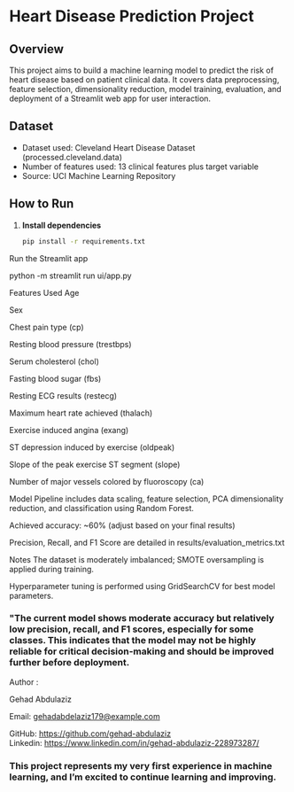 # Heart Disease Prediction Project

## Overview
This project aims to build a machine learning model to predict the risk of heart disease based on patient clinical data. It covers data preprocessing, feature selection, dimensionality reduction, model training, evaluation, and deployment of a Streamlit web app for user interaction.

## Dataset
- Dataset used: Cleveland Heart Disease Dataset (processed.cleveland.data)
- Number of features used: 13 clinical features plus target variable
- Source: UCI Machine Learning Repository

## How to Run

1. **Install dependencies**  
   ```bash
   pip install -r requirements.txt
Run the Streamlit app


python -m streamlit run ui/app.py


Features Used
Age

Sex

Chest pain type (cp)

Resting blood pressure (trestbps)

Serum cholesterol (chol)

Fasting blood sugar (fbs)

Resting ECG results (restecg)

Maximum heart rate achieved (thalach)

Exercise induced angina (exang)

ST depression induced by exercise (oldpeak)

Slope of the peak exercise ST segment (slope)

Number of major vessels colored by fluoroscopy (ca)

Model
Pipeline includes data scaling, feature selection, PCA dimensionality reduction, and classification using Random Forest.

Achieved accuracy: ~60% (adjust based on your final results)

Precision, Recall, and F1 Score are detailed in results/evaluation_metrics.txt

Notes
The dataset is moderately imbalanced; SMOTE oversampling is applied during training.

Hyperparameter tuning is performed using GridSearchCV for best model parameters.
### "The current model shows moderate accuracy but relatively low precision, recall, and F1 scores, especially for some classes. This indicates that the model may not be highly reliable for critical decision-making and should be improved further before deployment.


Author  :

Gehad Abdulaziz  

Email: gehadabdelaziz179@example.com  

GitHub: https://github.com/gehad-abdulaziz  
Linkedin: https://www.linkedin.com/in/gehad-abdulaziz-228973287/

### This project represents my very first experience in machine learning, and I’m excited to continue learning and improving.
